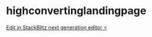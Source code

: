 # highconvertinglandingpage

[Edit in StackBlitz next generation editor ⚡️](https://stackblitz.com/~/github.com/babab33/highconvertinglandingpage)